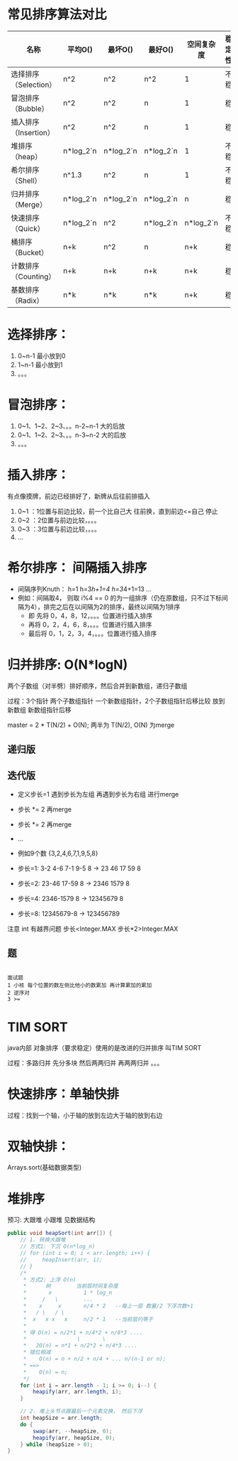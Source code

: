 # 常见排序算法对比

| 名称                  | 平均O()   | 最坏O()   | 最好O()   | 空间复杂度 | 稳定性 |
| --------------------- | --------- | --------- | --------- | ---------- | ------ |
| 选择排序（Selection） | n^2       | n^2       | n^2       | 1          | 不稳   |
| 冒泡排序（Bubble）    | n^2       | n^2       | n         | 1          | 稳     |
| 插入排序（Insertion） | n^2       | n^2       | n         | 1          | 稳     |
| 堆排序（heap）        | n*log_2`n | n*log_2`n | n*log_2`n | 1          | 不稳   |
| 希尔排序（Shell）     | n^1.3     | n^2       | n         | 1          | 不稳   |
| 归并排序（Merge）     | n*log_2`n | n*log_2`n | n*log_2`n | n          | 稳     |
| 快速排序（Quick）     | n*log_2`n | n^2       | n*log_2`n | n*log_2`n  | 不稳   |
| 桶排序（Bucket）      | n+k       | n^2       | n         | n+k        | 稳     |
| 计数排序（Counting）  | n+k       | n+k       | n+k       | n+k        | 稳     |
| 基数排序（Radix）     | n*k       | n*k       | n*k       | n+k        | 稳     |

# 选择排序：

1. 0~n-1 最小放到0
2. 1~n-1 最小放到1
3. 。。。

# 冒泡排序：

1. 0~1、1~2、2~3、。。n-2~n-1 大的后放
2. 0~1、1~2、2~3、。。n-3~n-2 大的后放
3. 。。。

# 插入排序：

有点像摸牌，前边已经排好了，新牌从后往前排插入

1. 0~1 ：1位置与前边比较，前一个比自己大 往前换，直到前边<=自己 停止
2. 0~2 ：2位置与前边比较，。。。
3. 0~3 ：3位置与前边比较，。。。
4. ...

# 希尔排序： 间隔插入排序

-  间隔序列Knuth： h=1 h=3*h+1=4 h=3*4+1=13 ...
- 例如：间隔取4， 则取 i%4 == 0 的为一组排序（仍在原数组，只不过下标间隔为4），排完之后在以间隔为2的排序，最终以间隔为1排序
  - 即 先将 0，4，8，12，。。。位置进行插入排序
  - 再将 0，2，4，6，8，。。。位置进行插入排序
  - 最后将 0，1，2，3，4，。。。位置进行插入排序

# 归并排序: O(N*logN)

两个子数组（对半劈）排好顺序，然后合并到新数组，递归子数组

过程：3个指针 两个子数组指针 一个新数组指针，2个子数组指针后移比较 放到新数组 新数组指针后移

master = 2 * T(N/2) + O(N);  两半为 T(N/2), O(N) 为merge

## 递归版



## 迭代版

- 定义步长=1 遇到步长为左组 再遇到步长为右组 进行merge
- 步长 *= 2 再merge
- 步长 *= 2 再merge
- ...

- 例如9个数 {3,2,4,6,7,1,9,5,8}
- 步长=1: 3-2 4-6 7-1 9-5 8 -> 23 46 17 59 8
- 步长=2: 23-46   17-59   8 -> 2346  1579  8
- 步长=4: 2346-1579       8 -> 12345679    8
- 步长=8: 12345679-8        -> 123456789

注意 int 有越界问题 步长<Integer.MAX 步长*2>Integer.MAX

## 题

```

面试题
1 小核 每个位置的数左侧比他小的数累加 再计算累加的累加
2 逆序对
3 >=
```


# TIM SORT

java内部 对象排序（要求稳定）使用的是改进的归并排序 叫TIM SORT

过程：多路归并 先分多块 然后两两归并 再两两归并 。。。

# 快速排序：单轴快排

过程：找到一个轴，小于轴的放到左边大于轴的放到右边

# 双轴快排：

Arrays.sort(基础数据类型)

# 堆排序

预习: 大跟堆 小跟堆 见数据结构

```java
public void heapSort(int arr[]) {
    // 1. 转换大跟堆
    // 方式1: 下沉 O(n*log_n)
    // for (int i = 0; i < arr.length; i++) {
    //     heapInsert(arr, i);
    // }
    /*
     * 方式2: 上浮 O(n)
     *      树        当前层时间复杂度
     *       x          1 * log_n    
     *     /   \        ...
     *    x     x       n/4 * 2   --每上一层 数量/2 下浮次数+1
     *   / \   / \
     *  x   x x   x     n/2 * 1   --当前层约等于
     * 
     * 得 O(n) = n/2*1 + n/4*2 + n/8*3 ....
     *                \       \
     *   2O(n) = n*1 + n/2*2 + n/4*3 ....
     * 错位相减
     *    O(n) = n + n/2 + n/4 + ... n/(n-1 or n);
     * ==>
     *    O(n) = n;
     */
    for (int i = arr.length - 1; i >= 0; i--) {
        heapify(arr, arr.length, i);
    }

    // 2. 堆上头节点跟最后一个元素交换， 然后下浮
    int heapSize = arr.length;
    do {
        swap(arr, --heapSize, 0);
        heapify(arr, heapSize, 0);
    } while (heapSize > 0);
}
```